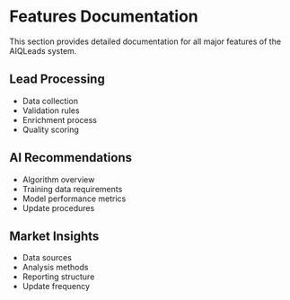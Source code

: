 # Features Documentation

This section provides detailed documentation for all major features of the AIQLeads system.

## Lead Processing
- Data collection
- Validation rules
- Enrichment process
- Quality scoring

## AI Recommendations
- Algorithm overview
- Training data requirements
- Model performance metrics
- Update procedures

## Market Insights
- Data sources
- Analysis methods
- Reporting structure
- Update frequency